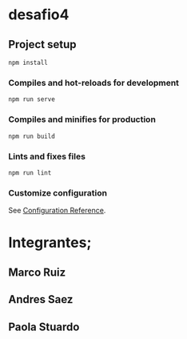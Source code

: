 # desafio4

## Project setup
```
npm install
```

### Compiles and hot-reloads for development
```
npm run serve
```

### Compiles and minifies for production
```
npm run build
```

### Lints and fixes files
```
npm run lint
```

### Customize configuration
See [Configuration Reference](https://cli.vuejs.org/config/).
<h1> Integrantes; </h1>
<h2> Marco Ruiz </h2>
<h2> Andres Saez </h2>
<h2> Paola Stuardo </h2>
